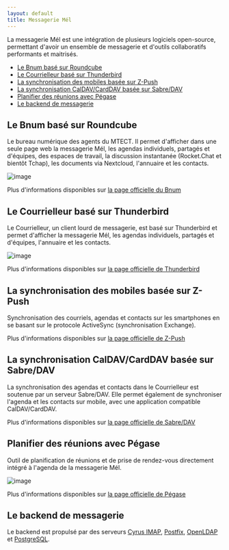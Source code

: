 ```yaml
---
layout: default
title: Messagerie Mél
---
```


La messagerie Mél est une intégration de plusieurs logiciels open-source, permettant d'avoir un ensemble de messagerie et d'outils collaboratifs performants et maitrisés.

- [Le Bnum basé sur Roundcube](#le-bnum-basé-sur-roundcube)
- [Le Courrielleur basé sur Thunderbird](#le-courrielleur-basé-sur-thunderbird)
- [La synchronisation des mobiles basée sur Z-Push](#la-synchronisation-des-mobiles-basée-sur-z-push)
- [La synchronisation CalDAV/CardDAV basée sur Sabre/DAV](#la-synchronisation-caldavcarddav-basée-sur-sabredav)
- [Planifier des réunions avec Pégase](#planifier-des-réunions-avec-pégase)
- [Le backend de messagerie](#le-backend-de-messagerie)

## Le Bnum basé sur Roundcube

Le bureau numérique des agents du MTECT. Il permet d'afficher dans une seule page web la messagerie Mél, les agendas individuels, partagés et d'équipes, des espaces de travail, la discussion instantanée (Rocket.Chat et bientôt Tchap), les documents via Nextcloud, l'annuaire et les contacts.

![image](https://github.com/messagerie-melanie2/messagerie-melanie2.github.io/assets/3693239/9eeb6891-01bd-490e-a2a7-2bb7800de567)

Plus d'informations disponibles sur [la page officielle du Bnum](https://messagerie-melanie2.github.io/Bnum)

## Le Courrielleur basé sur Thunderbird

Le Courrielleur, un client lourd de messagerie, est basé sur Thunderbird et permet d'afficher la messagerie Mél, les agendas individuels, partagés et d'équipes, l'annuaire et les contacts.

![image](https://github.com/messagerie-melanie2/messagerie-melanie2.github.io/assets/3693239/5a76f13f-f30b-476d-9549-8e49b0503ecd)

Plus d'informations disponibles sur [la page officielle de Thunderbird](https://www.thunderbird.net/fr/)

## La synchronisation des mobiles basée sur Z-Push

Synchronisation des courriels, agendas et contacts sur les smartphones en se basant sur le protocole ActiveSync (synchronisation Exchange).

Plus d'informations disponibles sur [la page officielle de Z-Push](https://z-push.org/index.html)

## La synchronisation CalDAV/CardDAV basée sur Sabre/DAV

La synchronisation des agendas et contacts dans le Courrielleur est soutenue par un serveur Sabre/DAV. Elle permet également de synchroniser l'agenda et les contacts sur mobile, avec une application compatible CalDAV/CardDAV.

Plus d'informations disponibles sur [la page officielle de Sabre/DAV](https://sabre.io/)

## Planifier des réunions avec Pégase

Outil de planification de réunions et de prise de rendez-vous directement intégré à l'agenda de la messagerie Mél.

![image](https://github.com/messagerie-melanie2/messagerie-melanie2.github.io/assets/3693239/d1f61a61-cfdb-435b-8956-b1cd86c4d345)

Plus d'informations disponibles sur [la page officielle de Pégase](https://messagerie-melanie2.github.io/Pegase)

## Le backend de messagerie

Le backend est propulsé par des serveurs [Cyrus IMAP](https://www.cyrusimap.org/), [Postfix](https://www.postfix.org/), [OpenLDAP](https://www.openldap.org/) et [PostgreSQL](https://www.postgresql.org/).
